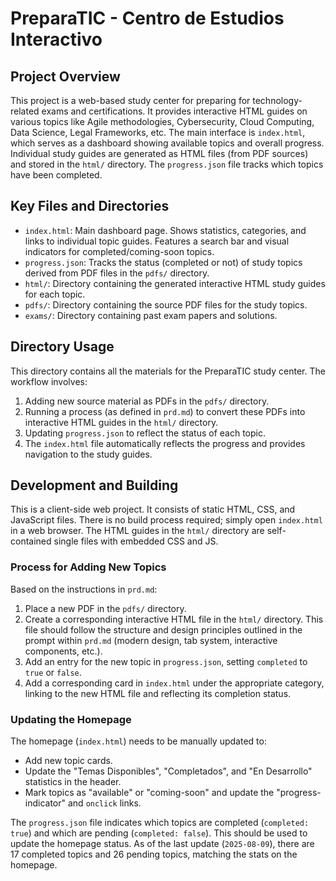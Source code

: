 # PreparaTIC - Centro de Estudios Interactivo

## Project Overview

This project is a web-based study center for preparing for technology-related exams and certifications. It provides interactive HTML guides on various topics like Agile methodologies, Cybersecurity, Cloud Computing, Data Science, Legal Frameworks, etc. The main interface is `index.html`, which serves as a dashboard showing available topics and overall progress. Individual study guides are generated as HTML files (from PDF sources) and stored in the `html/` directory. The `progress.json` file tracks which topics have been completed.

## Key Files and Directories

- `index.html`: Main dashboard page. Shows statistics, categories, and links to individual topic guides. Features a search bar and visual indicators for completed/coming-soon topics.
- `progress.json`: Tracks the status (completed or not) of study topics derived from PDF files in the `pdfs/` directory.
- `html/`: Directory containing the generated interactive HTML study guides for each topic.
- `pdfs/`: Directory containing the source PDF files for the study topics.
- `exams/`: Directory containing past exam papers and solutions.

## Directory Usage

This directory contains all the materials for the PreparaTIC study center. The workflow involves:
1.  Adding new source material as PDFs in the `pdfs/` directory.
2.  Running a process (as defined in `prd.md`) to convert these PDFs into interactive HTML guides in the `html/` directory.
3.  Updating `progress.json` to reflect the status of each topic.
4.  The `index.html` file automatically reflects the progress and provides navigation to the study guides.

## Development and Building

This is a client-side web project. It consists of static HTML, CSS, and JavaScript files. There is no build process required; simply open `index.html` in a web browser. The HTML guides in the `html/` directory are self-contained single files with embedded CSS and JS.

### Process for Adding New Topics

Based on the instructions in `prd.md`:
1.  Place a new PDF in the `pdfs/` directory.
2.  Create a corresponding interactive HTML file in the `html/` directory. This file should follow the structure and design principles outlined in the prompt within `prd.md` (modern design, tab system, interactive components, etc.).
3.  Add an entry for the new topic in `progress.json`, setting `completed` to `true` or `false`.
4.  Add a corresponding card in `index.html` under the appropriate category, linking to the new HTML file and reflecting its completion status.

### Updating the Homepage

The homepage (`index.html`) needs to be manually updated to:
- Add new topic cards.
- Update the "Temas Disponibles", "Completados", and "En Desarrollo" statistics in the header.
- Mark topics as "available" or "coming-soon" and update the "progress-indicator" and `onclick` links.

The `progress.json` file indicates which topics are completed (`completed: true`) and which are pending (`completed: false`). This should be used to update the homepage status. As of the last update (`2025-08-09`), there are 17 completed topics and 26 pending topics, matching the stats on the homepage.